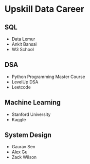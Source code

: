 # Upskill Data Career

## SQL
- Data Lemur
- Ankit Bansal
- W3 School

## DSA
- Python Programming Master Course
- LevelUp DSA
- Leetcode

## Machine Learning
- Stanford University
- Kaggle

## System Design
- Gaurav Sen
- Alex Gu
- Zack Wilson
